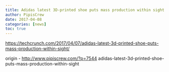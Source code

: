 ```yaml
---
title: Adidas latest 3D-printed shoe puts mass production within sight
author: PipisCrew
date: 2017-04-08
categories: [news]
toc: true
---
```


https://techcrunch.com/2017/04/07/adidas-latest-3d-printed-shoe-puts-mass-production-within-sight/

origin - http://www.pipiscrew.com/?p=7544 adidas-latest-3d-printed-shoe-puts-mass-production-within-sight